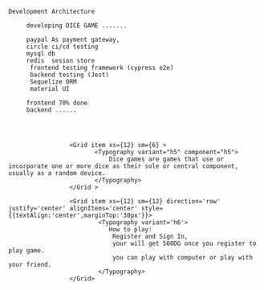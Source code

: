    
    Development Architecture 
    
         developing DICE GAME .......
        
         paypal As payment gateway,
         circle ci/cd testing
         mysql db
         redis  sesion store
          frontend testing framework (cypress e2e)
          backend testing (Jest)
          Sequelize ORM
          material UI 
         
         frontend 70% done 
         backend ......
    
   
 
 
                     <Grid item xs={12} sm={6} >
                            <Typography variant="h5" component="h5">
                                Dice games are games that use or incorporate one or more dice as their sole or central component, usually as a random device.
                            </Typography>
                     </Grid >
 
                     <Grid item xs={12} sm={12} direction='row'  justify='center' alignItems='center' style={{textAlign:'center',marginTop:'30px'}}>
                             <Typography variant='h6'>
                                How to play:
                                 Register and Sign In,
                                 your will get 500DG once you register to play game.
                                 you can play with computer or play with your friend.
                             </Typography>
                     </Grid>
                          